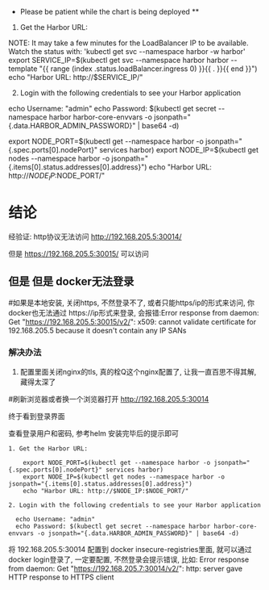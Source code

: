 * Please be patient while the chart is being deployed **

1. Get the Harbor URL:

NOTE: It may take a few minutes for the LoadBalancer IP to be available.
Watch the status with: 'kubectl get svc --namespace harbor -w harbor'
export SERVICE_IP=$(kubectl get svc --namespace harbor harbor --template "{{ range (index .status.loadBalancer.ingress 0) }}{{ . }}{{ end }}")
echo "Harbor URL: http://$SERVICE_IP/"

2. Login with the following credentials to see your Harbor application

echo Username: "admin"
echo Password: $(kubectl get secret --namespace harbor harbor-core-envvars -o jsonpath="{.data.HARBOR_ADMIN_PASSWORD}" | base64 -d)


export NODE_PORT=$(kubectl get --namespace harbor -o jsonpath="{.spec.ports[0].nodePort}" services harbor)
export NODE_IP=$(kubectl get nodes --namespace harbor -o jsonpath="{.items[0].status.addresses[0].address}")
echo "Harbor URL: http://$NODE_IP:$NODE_PORT/"




# 结论

经验证: http协议无法访问
http://192.168.205.5:30014/

但是
https://192.168.205.5:30015/  可以访问

## 但是 但是 docker无法登录

#如果是本地安装, 关闭https, 不然登录不了, 或者只能https/ip的形式来访问, 你docker也无法通过 https://ip形式来登录, 会报错:Error response from daemon: Get "https://192.168.205.5:30015/v2/": x509: cannot validate certificate for 192.168.205.5 because it doesn't contain any IP SANs


### 解决办法
1. 配置里面关闭nginx的tls, 真的栓Q这个nginx配置了, 让我一直百思不得其解, 藏得太深了


#刷新浏览器或者换一个浏览器打开
http://192.168.205.5:30014

终于看到登录界面

查看登录用户和密码, 参考helm 安装完毕后的提示即可

```text
1. Get the Harbor URL:

    export NODE_PORT=$(kubectl get --namespace harbor -o jsonpath="{.spec.ports[0].nodePort}" services harbor)
    export NODE_IP=$(kubectl get nodes --namespace harbor -o jsonpath="{.items[0].status.addresses[0].address}")
    echo "Harbor URL: http://$NODE_IP:$NODE_PORT/"

2. Login with the following credentials to see your Harbor application

  echo Username: "admin"
  echo Password: $(kubectl get secret --namespace harbor harbor-core-envvars -o jsonpath="{.data.HARBOR_ADMIN_PASSWORD}" | base64 -d)
```


将 192.168.205.5:30014 配置到 docker insecure-registries里面, 就可以通过docker login登录了, 一定要配置, 不然登录会提示错误, 比如:
Error response from daemon: Get "https://192.168.205.7:30014/v2/": http: server gave HTTP response to HTTPS client
